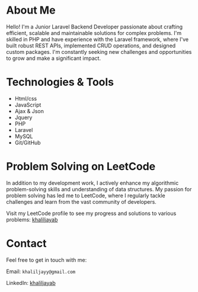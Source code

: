 # About Me

Hello! I'm a Junior Laravel Backend Developer passionate about crafting efficient, scalable and maintainable solutions for complex problems. I'm skilled in PHP and have experience with the Laravel framework, where I've built robust REST APIs, implemented CRUD operations, and designed custom packages. I'm constantly seeking new challenges and opportunities to grow and make a significant impact.

# Technologies & Tools

- Html/css
- JavaScript
- Ajax & Json
- Jquery
- PHP
- Laravel
- MySQL
- Git/GitHub

# Problem Solving on LeetCode

In addition to my development work, I actively enhance my algorithmic problem-solving skills and understanding of data structures. My passion for problem solving has led me to LeetCode, where I regularly tackle challenges and learn from the vast community of developers.

Visit my LeetCode profile to see my progress and solutions to various problems: [khaliljayab](https://leetcode.com/khaliljayab/)


# Contact

Feel free to get in touch with me:

Email: `khaliljayy@gmail.com`

LinkedIn: [khaliljayab](https://www.linkedin.com/in/khaliljayab/)
